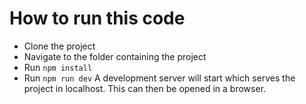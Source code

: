 # How to run this code
- Clone the project
- Navigate to the folder containing the project
- Run `npm install`
- Run `npm run dev`
A development server will start which serves the project in localhost. This can then be opened in a browser.
